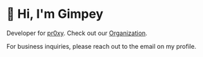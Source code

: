 # 👋 Hi, I'm Gimpey

Developer for [pr0xy](https://pr0xy.io). Check out our [Organization](https://github.com/pr0xy.io).

For business inquiries, please reach out to the email on my profile.
